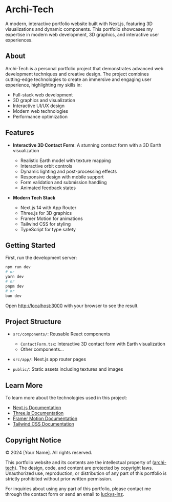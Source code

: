 # Archi-Tech

A modern, interactive portfolio website built with Next.js, featuring 3D visualizations and dynamic components. This portfolio showcases my expertise in modern web development, 3D graphics, and interactive user experiences.

## About

Archi-Tech is a personal portfolio project that demonstrates advanced web development techniques and creative design. The project combines cutting-edge technologies to create an immersive and engaging user experience, highlighting my skills in:

- Full-stack web development
- 3D graphics and visualization
- Interactive UI/UX design
- Modern web technologies
- Performance optimization

## Features

- **Interactive 3D Contact Form**: A stunning contact form with a 3D Earth visualization
  - Realistic Earth model with texture mapping
  - Interactive orbit controls
  - Dynamic lighting and post-processing effects
  - Responsive design with mobile support
  - Form validation and submission handling
  - Animated feedback states

- **Modern Tech Stack**
  - Next.js 14 with App Router
  - Three.js for 3D graphics
  - Framer Motion for animations
  - Tailwind CSS for styling
  - TypeScript for type safety

## Getting Started

First, run the development server:

```bash
npm run dev
# or
yarn dev
# or
pnpm dev
# or
bun dev
```

Open [http://localhost:3000](http://localhost:3000) with your browser to see the result.

## Project Structure

- `src/components/`: Reusable React components
  - `ContactForm.tsx`: Interactive 3D contact form with Earth visualization
  - Other components...

- `src/app/`: Next.js app router pages
- `public/`: Static assets including textures and images

## Learn More

To learn more about the technologies used in this project:

- [Next.js Documentation](https://nextjs.org/docs)
- [Three.js Documentation](https://threejs.org/docs/)
- [Framer Motion Documentation](https://www.framer.com/motion/)
- [Tailwind CSS Documentation](https://tailwindcss.com/docs)

## Copyright Notice

© 2024 [Your Name]. All rights reserved.

This portfolio website and its contents are the intellectual property of ([archi-tech](https://archi-tech-eight.vercel.app/)). The design, code, and content are protected by copyright laws. Unauthorized use, reproduction, or distribution of any part of this portfolio is strictly prohibited without prior written permission.

For inquiries about using any part of this portfolio, please contact me through the contact form or send an email to [luckys-lnz](mailto:luckyarchibong000@gmail.com).
